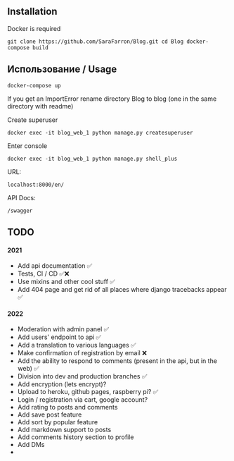 ## Installation

Docker is required

`git clone https://github.com/SaraFarron/Blog.git
cd Blog
docker-compose build`

## Использование / Usage

`docker-compose up`

If you get an ImportError rename directory Blog to blog (one in the same directory with readme)

Create superuser

`docker exec -it blog_web_1 python manage.py createsuperuser`

Enter console

`docker exec -it blog_web_1 python manage.py shell_plus`

URL:

`localhost:8000/en/`

API Docs:

`/swagger`

## TODO

#### 2021

+ Add api documentation ✅
+ Tests, CI / CD ✅❌
+ Use mixins and other cool stuff ✅
+ Add 404 page and get rid of all places where django tracebacks appear ✅

#### 2022

+ Moderation with admin panel ✅
+ Add users' endpoint to api ✅
+ Add a translation to various languages ✅
+ Make confirmation of registration by email ❌
+ Add the ability to respond to comments (present in the api, but in the web) ✅
+ Division into dev and production branches ✅
+ Add encryption (lets encrypt)?
+ Upload to heroku, github pages, raspberry pi? ✅
+ Login / registration via cart, google account?
+ Add rating to posts and comments
+ Add save post feature
+ Add sort by popular feature
+ Add markdown support to posts
+ Add comments history section to profile
+ Add DMs
+ 
